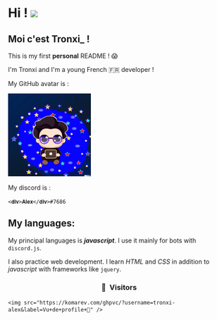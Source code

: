 # Hi ! <img src="https://media.giphy.com/media/Q7LHmoFwVP6Yc1swZs/giphy.gif" width="35px">

## Moi c'est Tronxi_ ! 

This is my first **personal** README ! :scream:

I'm Tronxi and I'm a young French 🇫🇷 developer !

My GitHub avatar is :

![Avatar](me.png)

My discord is :

`<𝐝𝐢𝐯>𝐀𝐥𝐞𝐱</𝐝𝐢𝐯>#7686`

## My languages:

My principal languages is **_javascript_**.
I use it mainly for bots with `discord.js`.

I also practice web development.
I learn _HTML_ and _CSS_ in addition to _javascript_ with frameworks like `jquery`.


### <p align="center">👀 &nbsp;Visitors</p>

<p align="center">

    <img src="https://komarev.com/ghpvc/?username=tronxi-alex&label=Vu+de+profile+👀" />

</p>

<!--
**Tronxi-alex/Tronxi-alex** is a ✨ _special_ ✨ repository because its `README.md` (this file) appears on your GitHub profile.

Here are some ideas to get you started:

- 🔭 I’m currently working on ...
- 🌱 I’m currently learning ...
- 👯 I’m looking to collaborate on ...
- 🤔 I’m looking for help with ...
- 💬 Ask me about ...
- 📫 H
ow to reach me: ...
- 😄 Pronouns: ...
- ⚡ Fun fact: ...
-->